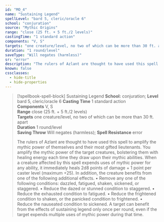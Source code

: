 ```yaml
---
id: "MO_4"
name: "Sustaining Legend"
spellLevel: "bard 5, cleric/oracle 6"
school: "conjuration"
source: "Mythic Origins"
range: "close (25 ft. + 5 ft./2 levels)"
castingTime: "1 standard action"
components: "V, S"
targets: "one creature/level, no two of which can be more than 30 ft. apart"
duration: "1 round/level"
saveType: "Will negates (harmless)"
sr: "error"
description: "The rulers of Azlant are thought to have used this spell to amplify the mythic power of themselves and their most gifted lieutenants. You amplify the mythic power of the target creatures, bolstering them with healing energy each time they draw upon their mythic abilities. When a creature affected by this spell expends uses of mythic power for any ability, it immediately heals 2d8 points of damage + 1 point per caster level (maximum +25). In addition, the creature benefits from one of the following additional effects. • Remove any one of the following conditions: dazzled, fatigued, shaken, sickened, or staggered. • Reduce the dazed or stunned condition to staggered. • Reduce the exhausted condition to fatigued. • Reduce the frightened condition to shaken, or the panicked condition to frightened. • Reduce the nauseated condition to sickened. A target can benefit from the effects of sustaining legend only once per round, even if the target expends multiple uses of mythic power during that time."
known: false
cssclasses:
  - hide-title
  - hide-properties
---
```


> [!spellbook-spell-block] Sustaining Legend
> **School:** conjuration; **Level** bard 5, cleric/oracle 6
> **Casting Time** 1 standard action  
> **Components** V, S  
> **Range** close (25 ft. + 5 ft./2 levels)  
> **Targets** one creature/level, no two of which can be more than 30 ft. apart  
> **Duration** 1 round/level  
> **Saving Throw** Will negates (harmless); **Spell Resistance** error
> 
> The rulers of Azlant are thought to have used this spell to amplify the mythic power of themselves and their most gifted lieutenants. You amplify the mythic power of the target creatures, bolstering them with healing energy each time they draw upon their mythic abilities. When a creature affected by this spell expends uses of mythic power for any ability, it immediately heals 2d8 points of damage + 1 point per caster level (maximum +25). In addition, the creature benefits from one of the following additional effects. • Remove any one of the following conditions: dazzled, fatigued, shaken, sickened, or staggered. • Reduce the dazed or stunned condition to staggered. • Reduce the exhausted condition to fatigued. • Reduce the frightened condition to shaken, or the panicked condition to frightened. • Reduce the nauseated condition to sickened. A target can benefit from the effects of sustaining legend only once per round, even if the target expends multiple uses of mythic power during that time.